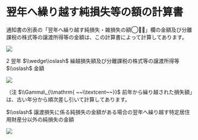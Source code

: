 # 翌年へ繰り越す純損失等の額の計算書

通知書の別表の「翌年へ繰り越す純損失・雑損失の額◯」欄の金額及び分離課税の株式等の譲渡所得等の金額は、この計算書によって計算してあります。

![](https://www.nta.go.jp/tmp/1a557eea-8ca1-4905-a86a-8f3895d44a9b/images/76b3c6bd94ccf40aa1b951a9f1102051743de1c14daa6b105c35cf17adadebe8.jpg)

2 翌年 $\\wedge\\oslash$ 繰越損失額及び分離課税の株式等の譲渡所得等 $\\oslash$ 金額

![](https://www.nta.go.jp/tmp/1a557eea-8ca1-4905-a86a-8f3895d44a9b/images/193383fb0c5ffa7ccc3a3c262fc48bcfe91eaf0b997037915c169f0284bc206b.jpg)

（注 $\\Gamma\_{\\mathrm{ ~~\\textcent~~}}$ 前年から繰り越された損失額」は、古い年分から順次差し引いて計算してあります。

$\\oslash$ 譲渡損失に係る純損失の金額がある場合の翌年へ繰り越す特定居住用財産分以外の純損失の金額

![](https://www.nta.go.jp/tmp/1a557eea-8ca1-4905-a86a-8f3895d44a9b/images/2c30187234cb72c6666e963e9e6c098c26735eb2c99a92720973430080980fbd.jpg)